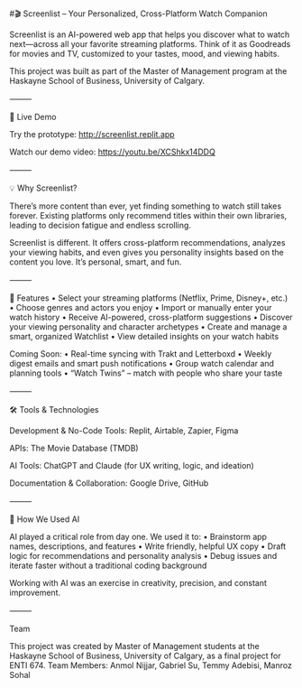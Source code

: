 #🎬 Screenlist – Your Personalized, Cross-Platform Watch Companion

Screenlist is an AI-powered web app that helps you discover what to watch next—across all your favorite streaming platforms. Think of it as Goodreads for movies and TV, customized to your tastes, mood, and viewing habits.

This project was built as part of the Master of Management program at the Haskayne School of Business, University of Calgary.

⸻

🌟 Live Demo

Try the prototype: http://screenlist.replit.app

Watch our demo video: https://youtu.be/XCShkx14DDQ

⸻

💡 Why Screenlist?

There’s more content than ever, yet finding something to watch still takes forever. Existing platforms only recommend titles within their own libraries, leading to decision fatigue and endless scrolling.

Screenlist is different.
It offers cross-platform recommendations, analyzes your viewing habits, and even gives you personality insights based on the content you love. It’s personal, smart, and fun.

⸻

🚀 Features
	•	Select your streaming platforms (Netflix, Prime, Disney+, etc.)
	•	Choose genres and actors you enjoy
	•	Import or manually enter your watch history
	•	Receive AI-powered, cross-platform suggestions
	•	Discover your viewing personality and character archetypes
	•	Create and manage a smart, organized Watchlist
	•	View detailed insights on your watch habits

Coming Soon:
	•	Real-time syncing with Trakt and Letterboxd
	•	Weekly digest emails and smart push notifications
	•	Group watch calendar and planning tools
	•	“Watch Twins” – match with people who share your taste

⸻

🛠 Tools & Technologies

Development & No-Code Tools:
Replit, Airtable, Zapier, Figma

APIs:
The Movie Database (TMDB)

AI Tools:
ChatGPT and Claude (for UX writing, logic, and ideation)

Documentation & Collaboration:
Google Drive, GitHub

⸻

🧠 How We Used AI

AI played a critical role from day one. We used it to:
	•	Brainstorm app names, descriptions, and features
	•	Write friendly, helpful UX copy
	•	Draft logic for recommendations and personality analysis
	•	Debug issues and iterate faster without a traditional coding background

Working with AI was an exercise in creativity, precision, and constant improvement.

⸻

Team

This project was created by Master of Management students at the Haskayne School of Business, University of Calgary, as a final project for ENTI 674.
Team Members: Anmol Nijjar, Gabriel Su, Temmy Adebisi, Manroz Sohal 
